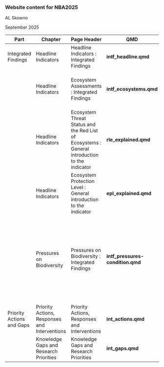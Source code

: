 ### Website content for NBA2025

AL Skowno

September 2025

| Part | Chapter | Page Header | QMD | Description |
|--------|----------------------------------------|--------|--------|--------|
| Integrated Findings | Headline Indicators | Headline Indicators : Integrated Findings | **intf_headline.qmd** | Headline indicators - from booklet - verbatim |
|  | Headline Indicators | Ecosystem Assessments : Integrated Findings | **intf_ecosystems.qmd** | Ecosystem results (ETS, EPL, unlucky) - from booklet -verbatim |
|  | Headline Indicators | Ecosystem Threat Status and the Red List of Ecosystems : General introduction to the indicator | **rle_explained.qmd** | child page explaining ETS and RLE indicator |
|  | Headline Indicators | Ecosystem Protection Level : General introduction to the indicator | **epl_explained.qmd** | child page explaining EPL indicator |
|  | Pressures on Biodiversity | Pressures on Biodiversity : Integrated Findings | **intf_pressures-condition.qmd** | Pressures on Biodiversity (including overall bubble plots for sp and ecosystems), and ecosystem condition map and legend. - from booklet - verbatim |
| Priority Actions and Gaps | Priority Actions, Responses and Interventions | Priority Actions, Responses and Interventions | **int_actions.qmd** | Priority actions (list of 7) - from booklet - verbatim |
|  | Knowledge Gaps and Research Priorities | Knowledge Gaps and Research Priorities | **int_gaps.qmd** | Table - from booklet - verbatim |
